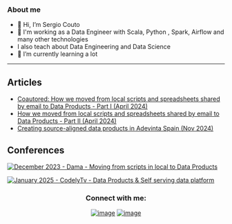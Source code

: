 ### About me

- 👋 Hi, I’m Sergio Couto
- 👀 I'm working as a Data Engineer with Scala, Python , Spark, Airflow and many other technologies
- I also teach about Data Engineering and Data Science
- 🌱 I’m currently learning a lot
---




## Articles

- <a href="https://medium.com/adevinta-tech-blog/how-we-moved-from-local-scripts-and-spreadsheets-shared-by-email-to-data-products-edaec9228753" title="How we moved from local scripts and spreadsheets shared by email to Data Products - Part I">Coautored: How we moved from local scripts and spreadsheets shared by email to Data Products - Part I (April 2024) </a> 
- <a href="https://medium.com/adevinta-tech-blog/how-we-moved-from-local-scripts-and-spreadsheets-shared-by-email-to-data-products-ade22e9adb2a" title="How we moved from local scripts and spreadsheets shared by email to Data Products - Part II">How we moved from local scripts and spreadsheets shared by email to Data Products - Part II (April 2024) </a>
- <a href="https://medium.com/adevinta-tech-blog/creating-source-aligned-data-products-in-adevinta-spain-ab96154698c2
" title="Creating source-aligned data products in Adevinta Spain">Creating source-aligned data products in Adevinta Spain (Nov 2024) </a>


## Conferences

[![December 2023 - Dama - Moving from scripts in local to Data Products](https://img.youtube.com/vi/JOKL5dkVli0/hqdefault.jpg)](https://www.youtube.com/watch?si=5EMElQ2eXaFCeo2M&v=JOKL5dkVli0&feature=youtu.be)

[![January 2025 - CodelyTv - Data Products & Self serving data platform](https://img.youtube.com/vi/hd2yh_Tbrno/hqdefault.jpg)](https://www.youtube.com/watch?v=hd2yh_Tbrno)


<h3 align="center">Connect with me:</h3>
<div align="center">

[![image](https://img.shields.io/badge/LinkedIn-0077B5?style=for-the-badge&logo=linkedin&logoColor=white)](https://linkedin.com/in/sergiocoutocatoira)
[![image](https://img.shields.io/badge/stack%20overflow-FE7A16?logo=stack-overflow&logoColor=white&style=for-the-badge)](https://stackoverflow.com/users/6378311/scouto)


<!---
SCouto/SCouto is a ✨ special ✨ repository because its `README.md` (this file) appears on your GitHub profile.
You can click the Preview link to take a look at your changes.
--->
